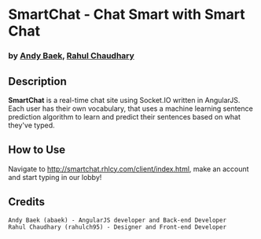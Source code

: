 # SmartChat - Chat Smart with Smart Chat
### by [Andy Baek](https://github.com/abaek), [Rahul Chaudhary](https://github.com/rahulch95)

## Description
**SmartChat** is a real-time chat site using Socket.IO written in AngularJS. Each user has their own vocabulary, that uses a machine learning sentence prediction algorithm to learn and predict their sentences based on what they've typed.

## How to Use
Navigate to http://smartchat.rhlcy.com/client/index.html, make an account and start typing in our lobby!

## Credits
    Andy Baek (abaek) - AngularJS developer and Back-end Developer
    Rahul Chaudhary (rahulch95) - Designer and Front-end Developer
